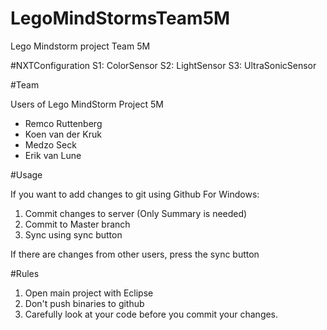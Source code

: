 # LegoMindStormsTeam5M
Lego Mindstorm project Team 5M

#NXTConfiguration
S1: ColorSensor
S2: LightSensor
S3: UltraSonicSensor

#Team 

Users of Lego MindStorm Project 5M
+ Remco Ruttenberg
+ Koen van der Kruk
+ Medzo Seck
+ Erik van Lune


#Usage

If you want to add changes to git using Github For Windows:

1. Commit changes to server (Only Summary is needed)
2. Commit to Master branch
3. Sync using sync button 

If there are changes from other users, press the sync button


#Rules

1. Open main project with Eclipse
2. Don't push binaries to github
3. Carefully look at your code before you commit your changes.